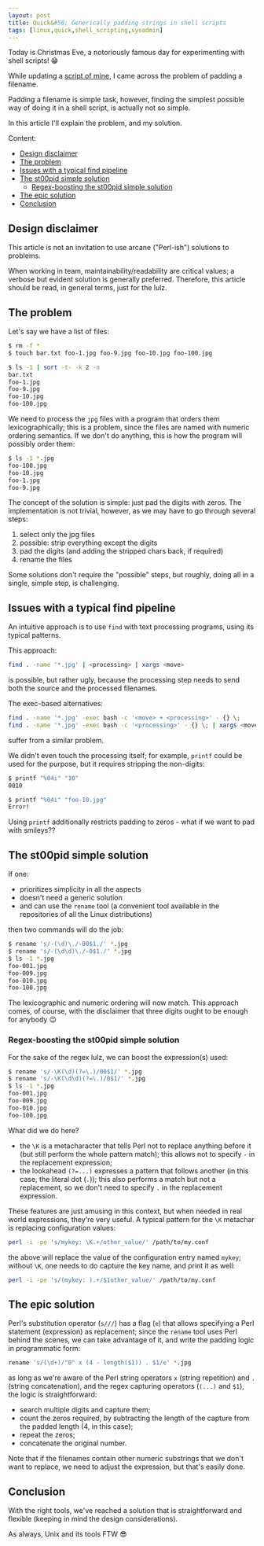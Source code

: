 ```yaml
---
layout: post
title: Quick&#58; Generically padding strings in shell scripts
tags: [linux,quick,shell_scripting,sysadmin]
---
```


Today is Christmas Eve, a notoriously famous day for experimenting with shell scripts! 😁

While updating a [script of mine](https://github.com/64kramsystem/openscripts/blob/master/convert_cb_archive_to_pdf), I came across the problem of padding a filename.

Padding a filename is simple task, however, finding the simplest possible way of doing it in a shell script, is actually not so simple.

In this article I'll explain the problem, and my solution.

Content:

- [Design disclaimer](/Quick-Generically-padding-string-in-shell-scripts#design-disclaimer)
- [The problem](/Quick-Generically-padding-string-in-shell-scripts#the-problem)
- [Issues with a typical find pipeline](/Quick-Generically-padding-string-in-shell-scripts#issues-with-a-typical-find-pipeline)
- [The st00pid simple solution](/Quick-Generically-padding-string-in-shell-scripts#the-st00pid-simple-solution)
  - [Regex-boosting the st00pid simple solution](/Quick-Generically-padding-string-in-shell-scripts#regex-boosting-the-st00pid-simple-solution)
- [The epic solution](/Quick-Generically-padding-string-in-shell-scripts#the-epic-solution)
- [Conclusion](/Quick-Generically-padding-string-in-shell-scripts#conclusion)

## Design disclaimer

This article is not an invitation to use arcane ("Perl-ish") solutions to problems.

When working in team, maintainability/readability are critical values; a verbose but evident solution is generally preferred. Therefore, this article should be read, in general terms, just for the lulz.

## The problem

Let's say we have a list of files:

```sh
$ rm -f *
$ touch bar.txt foo-1.jpg foo-9.jpg foo-10.jpg foo-100.jpg

$ ls -1 | sort -t- -k 2 -n
bar.txt
foo-1.jpg
foo-9.jpg
foo-10.jpg
foo-100.jpg
```

We need to process the `jpg` files with a program that orders them lexicographically; this is a problem, since the files are named with numeric ordering semantics. If we don't do anything, this is how the program will possibly order them:

```sh
$ ls -1 *.jpg
foo-100.jpg
foo-10.jpg
foo-1.jpg
foo-9.jpg
```

The concept of the solution is simple: just pad the digits with zeros. The implementation is not trivial, however, as we may have to go through several steps:

1. select only the jpg files
2. possible: strip everything except the digits
3. pad the digits (and adding the stripped chars back, if required)
4. rename the files

Some solutions don't require the "possible" steps, but roughly, doing all in a single, simple step, is challenging.

## Issues with a typical find pipeline

An intuitive approach is to use `find` with text processing programs, using its typical patterns.

This approach:

```sh
find . -name '*.jpg' | <processing> | xargs <move>
```

is possible, but rather ugly, because the processing step needs to send both the source and the processed filenames.

The exec-based alternatives:

```sh
find . -name '*.jpg' -exec bash -c '<move> + <processing>' - {} \;
find . -name '*.jpg' -exec bash -c '<processing>' - {} \; | xargs <move>
```

suffer from a similar problem.

We didn't even touch the processing itself; for example, `printf` could be used for the purpose, but it requires stripping the non-digits:

```sh
$ printf "%04i" "10"
0010

$ printf "%04i" "foo-10.jpg"
Error!
```

Using `printf` additionally restricts padding to zeros - what if we want to pad with smileys??

## The st00pid simple solution

If one:

- prioritizes simplicity in all the aspects
- doesn't need a generic solution
- and can use the `rename` tool (a convenient tool available in the repositories of all the Linux distributions)

then two commands will do the job:

```sh
$ rename 's/-(\d)\./-00$1./' *.jpg
$ rename 's/-(\d\d)\./-0$1./' *.jpg
$ ls -1 *.jpg
foo-001.jpg
foo-009.jpg
foo-010.jpg
foo-100.jpg
```

The lexicographic and numeric ordering will now match. This approach comes, of course, with the disclaimer that three digits ought to be enough for anybody 😉

### Regex-boosting the st00pid simple solution

For the sake of the regex lulz, we can boost the expression(s) used:

```sh
$ rename 's/-\K(\d)(?=\.)/00$1/' *.jpg
$ rename 's/-\K(\d\d)(?=\.)/0$1/' *.jpg
$ ls -1 *.jpg
foo-001.jpg
foo-009.jpg
foo-010.jpg
foo-100.jpg
```

What did we do here?

- the `\K` is a metacharacter that tells Perl not to replace anything before it (but still perform the whole pattern match); this allows not to specify `-` in the replacement expression;
- the lookahead `(?=...)` expresses a pattern that follows another (in this case, the literal dot (`.`)); this also performs a match but not a replacement, so we don't need to specify `.` in the replacement expression.

These features are just amusing in this context, but when needed in real world expressions, they're very useful. A typical pattern for the `\K` metachar is replacing configuration values:

```sh
perl -i -pe 's/mykey: \K.+/other_value/' /path/to/my.conf
```

the above will replace the value of the configuration entry named `mykey`; without `\K`, one needs to do capture the key name, and print it as well:

```sh
perl -i -pe 's/(mykey: ).+/$1other_value/' /path/to/my.conf
```

## The epic solution

Perl's substitution operator (`s///`) has a flag (`e`) that allows specifying a Perl statement (expression) as replacement; since the `rename` tool uses Perl behind the scenes, we can take advantage of it, and write the padding logic in programmatic form:

```sh
rename 's/(\d+)/"0" x (4 - length($1)) . $1/e' *.jpg
```

as long as we're aware of the Perl string operators `x` (string repetition) and `.` (string concatenation), and the regex capturing operators (`(...)` and `$1`), the logic is straightforward:

- search multiple digits and capture them;
- count the zeros required, by subtracting the length of the capture from the padded length (4, in this case);
- repeat the zeros;
- concatenate the original number.

Note that if the filenames contain other numeric substrings that we don't want to replace, we need to adjust the expression, but that's easily done.

## Conclusion

With the right tools, we've reached a solution that is straightforward and flexible (keeping in mind the design considerations).

As always, Unix and its tools FTW 😎
